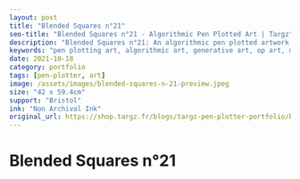 ```yaml
---
layout: post
title: "Blended Squares n°21"
seo-title: "Blended Squares n°21 - Algorithmic Pen Plotted Art | Targz"
description: "Blended Squares n°21: An algorithmic pen plotted artwork featuring geometric patterns. 42 x 59.4cm non archival ink on Bristol paper."
keywords: "pen plotting art, algorithmic art, generative art, op art, mathematical art, geometric patterns, bristol paper, precision plotting"
date: 2021-10-18
category: portfolio
tags: [pen-plotter, art]
image: /assets/images/blended-squares-n-21-preview.jpeg
size: "42 x 59.4cm"
support: "Bristol"
ink: "Non Archival Ink"
original_url: https://shop.targz.fr/blogs/targz-pen-plotter-portfolio/blended-squares-n-21
---
```


# Blended Squares n°21

